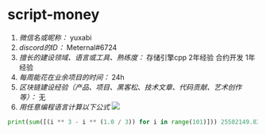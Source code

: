 # script-money

1. *微信名或昵称：* yuxabi
2. *discord的ID：* Meternal#6724
3. *擅长的建设领域、语言或工具、熟练度：* 存储引擎cpp 2年经验 合约开发 1年经验
4. *每周能花在业余项目的时间：* 24h
5. *区块链建设经验（产品、项目、黑客松、技术文章、代码贡献、艺术创作等）：* 无
6. *用任意编程语言计算以下公式*
![](https://latex.codecogs.com/svg.image?\sum_{n=1}^{100}\left&space;(n^{3}-\sqrt[3]{n}&space;\right&space;))

``` python
print(sum([(i ** 3 - i ** (1.0 / 3)) for i in range(101)])) 25502149.836096782
```
